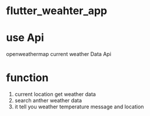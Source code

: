 # flutter_weahter_app

# use Api
openweathermap current weather Data Api

# function

1. current location get weather data
2. search anther weather data
3. it tell you weather temperature message and location
